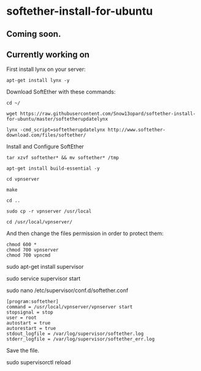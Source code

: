 # softether-install-for-ubuntu

## Coming soon.
## Currently working on
First install lynx on your server:
```
apt-get install lynx -y
```
Download SoftEther with these commands:
```
cd ~/
```
```
wget https://raw.githubusercontent.com/Snow13opard/softether-install-for-ubuntu/master/softetherupdatelynx
```
```
lynx -cmd_script=softetherupdatelynx http://www.softether-download.com/files/softether/
```
Install and Configure SoftEther
```
tar xzvf softether* && mv softether* /tmp
```
```
apt-get install build-essential -y
```
```
cd vpnserver
```
```
make
```
```
cd ..
```
```
sudo cp -r vpnserver /usr/local
```
```
cd /usr/local/vpnserver/
```
And then change the files permission in order to protect them:
```
chmod 600 *
chmod 700 vpnserver
chmod 700 vpncmd
```

sudo apt-get install supervisor

sudo service supervisor start

sudo nano /etc/supervisor/conf.d/softether.conf
```
[program:softether]
command = /usr/local/vpnserver/vpnserver start
stopsignal = stop
user = root
autostart = true
autorestart = true
stdout_logfile = /var/log/supervisor/softether.log
stderr_logfile = /var/log/supervisor/softether_err.log
```
Save the file.

sudo supervisorctl reload
